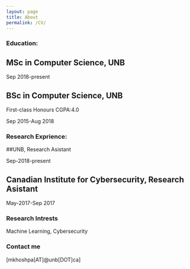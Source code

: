 ```yaml
---
layout: page
title: About
permalink: /CV/
---
```



### Education:


  ## MSc in Computer Science, UNB
  
  Sep 2018-present
  
  
  
  ## BSc in Computer Science, UNB
  
  First-class Honours CGPA:4.0
  
  Sep 2015-Aug 2018
  
  
  
### Research Exprience:

  ##UNB, Research Asistant
  
  Sep-2018-present
  
  
  
  ## Canadian Institute for Cybersecurity, Research Asistant
  
  May-2017-Sep 2017
  
  



### Research Intrests

  Machine Learning, Cybersecurity
  
### Contact me

[mkhoshpa[AT]@unb[DOT]ca]
